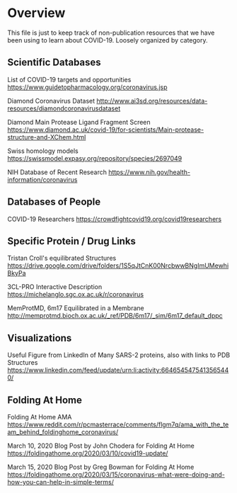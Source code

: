 # **Overview**
This file is just to keep track of non-publication resources that we have been using to learn about COVID-19. Loosely organized by category.

## **Scientific Databases**
List of COVID-19 targets and opportunities
https://www.guidetopharmacology.org/coronavirus.jsp

Diamond Coronavirus Dataset
http://www.ai3sd.org/resources/data-resources/diamondcoronavirusdataset

Diamond Main Protease Ligand Fragment Screen
https://www.diamond.ac.uk/covid-19/for-scientists/Main-protease-structure-and-XChem.html

Swiss homology models
https://swissmodel.expasy.org/repository/species/2697049

NIH Database of Recent Research
https://www.nih.gov/health-information/coronavirus

## **Databases of People**
COVID-19 Researchers
https://crowdfightcovid19.org/covid19researchers


## **Specific Protein / Drug Links**
Tristan Croll's equilibrated Structures
https://drive.google.com/drive/folders/1S5qJtCnK00NrcbwwBNgImUMewhiBkyPa

3CL-PRO Interactive Description
https://michelanglo.sgc.ox.ac.uk/r/coronavirus

MemProtMD, 6m17 Equilibrated in a Membrane
http://memprotmd.bioch.ox.ac.uk/_ref/PDB/6m17/_sim/6m17_default_dppc


## **Visualizations**
Useful Figure from LinkedIn of Many SARS-2 proteins, also with links to PDB Structures
https://www.linkedin.com/feed/update/urn:li:activity:6646545475413565440/


## **Folding At Home**
Folding At Home AMA
https://www.reddit.com/r/pcmasterrace/comments/flgm7q/ama_with_the_team_behind_foldinghome_coronavirus/

March 10, 2020 Blog Post by John Chodera for Folding At Home
https://foldingathome.org/2020/03/10/covid19-update/

March 15, 2020 Blog Post by Greg Bowman for Folding At Home
https://foldingathome.org/2020/03/15/coronavirus-what-were-doing-and-how-you-can-help-in-simple-terms/
